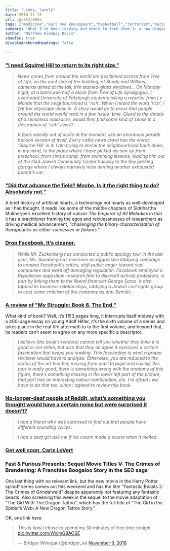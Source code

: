 ```yaml
---
title: "Links, lately"
date: 2018-11-15
url: /posts/0003
tags: ["medicine","karl ove knausgaard","basketball","terrorism","social media"]
summary: "What I've been reading and where to find them 3: a new dragon tattoo story"
author: "Matthew Alampay Davis"
showToc: true
disableAnchoredHeadings: false

---
```


### ["I need Squirrel Hill to return to its right size."](https://www.lrb.co.uk/blog/2018/10/31/joy-katz/in-squirrel-hill/)

> *News crews from around the world are positioned across from Tree of Life, on the east side of the building, at Shady and Wilkins, cameras aimed at the tall, thin stained-glass windows... On Monday night, at a barricade half a block from Tree of Life Synagogue, I overheard University of Pittsburgh students telling a reporter from Le Monde that the neighbourhood is 'rich'. When I heard the word 'rich', I felt the cityscape close in. A story would go to press that people around the world would read in a few hours' time. Glued to the details of a senseless massacre, would they find some kind of sense in a description of 'rich' Jews?*
> 
> *It feels weirdly out of scale at the moment, like an enormous parade balloon version of itself. Every cable news crawl has the words ‘Squirrel Hill’ in it. I am trying to shrink the neighbourhood back down, in my mind, to the place where I have picked my son up from preschool, from circus camp, from swimming lessons, leading him out of the tiled Jewish Community Center hallway to the tiny parking garage where I always narrowly miss denting another exhausted parent’s car.*

### ["Did that advance the field? Maybe. Is it the right thing to do? Absolutely not."](https://www.nybooks.com/articles/2018/11/22/elusive-artificial-heart/)

A brief history of artificial hearts, a technology not nearly as well-developed as I had thought. It reads like some of the middle chapters of Siddhartha Mukherjee’s excellent history of cancer *The Emperor of All Maladies* in that it has a practitioner framing the egos and recklessnesses of researchers as driving medical advancement, *"challenging the binary characterization of therapeutics as either successes or failures."*

### [Drop Facebook. It’s cleaner.](https://www.nytimes.com/2018/11/14/technology/facebook-data-russia-election-racism.html?module=inline)

> *While Mr. Zuckerberg has conducted a public apology tour in the last year, Ms. Sandberg has overseen an aggressive lobbying campaign to combat Facebook’s critics, shift public anger toward rival companies and ward off damaging regulation. Facebook employed a Republican opposition-research firm to discredit activist protesters, in part by linking them to the liberal financier George Soros. It also tapped its business relationships, lobbying a Jewish civil rights group to cast some criticism of the company as anti-Semitic.*

### [A review of "My Struggle: Book 6. The End."](https://www.lrb.co.uk/the-paper/v40/n21/fredric-jameson/itemised)

What kind of book? Well, it’s 1153 pages long, it interrupts itself midway with a 400-page essay on young Adolf Hitler, it’s the sixth volume of a series and takes place in the real-life aftermath to to the first volume, and beyond that, its readers can’t seem to agree on any more specific a descriptor.

> *I believe [the book’s readers] cannot tell you whether they think it is good or not either, but also that they all agree it exercises a certain fascination that keeps you reading. This fascination is what a proper reviewer would have to analyse. Otherwise, you are reduced to the status of the art teacher, moving from pupil to pupil and saying, this part is really good, there is something wrong with the anatomy of this figure, there’s something missing in the lower left part of the picture, that part has an interesting colour combination, etc. I’m afraid I will have to do that too, since I agreed to review this book.*

### [No-longer-deaf people of Reddit, what’s something you thought would have a certain noise but were surprised it doesn’t?](https://www.reddit.com/r/AskReddit/comments/9wdvtk/no_longer_deaf_people_of_reddit_whats_something/)

> *I had a friend who was surprised to find out that people have different sounding voices.*

> *I had a deaf girl ask me if ice cream made a sound when it melted.*

### [Get well soon, Caris LeVert](http://www.espn.com/nba/story/_/id/25265647/zach-lowe-caris-levert-brooklyn-nets-nba)

### Fast & Furious Presents: Sequel Movie Titles V: The Crimes of Brandening: A Franchise Boogaloo Story in the SEO saga

One last thing with no relevant link, but the new movie in the Harry Potter spinoff series comes out this weekend and has the title "Fantastic Beasts 2: The Crimes of Grindelwald” despite apparently not featuring any fantastic beasts. Also screening this week is the sequel to the movie adaptation of "The Girl With The Dragon Tattoo", which has the full title of "The Girl in the Spider’s Web: A New Dragon Tattoo Story."

OK, one link here:

<blockquote class="twitter-tweet"><p lang="en" dir="ltr">This is how I chose to spend my 30 minutes of free time tonight <a href="https://t.co/WxjmG8AOSE">pic.twitter.com/WxjmG8AOSE</a></p>&mdash; Bridger Winegar (@bridger_w) <a href="https://twitter.com/bridger_w/status/1060781976573997057?ref_src=twsrc%5Etfw">November 9, 2018</a></blockquote> <script async src="https://platform.twitter.com/widgets.js" charset="utf-8"></script>